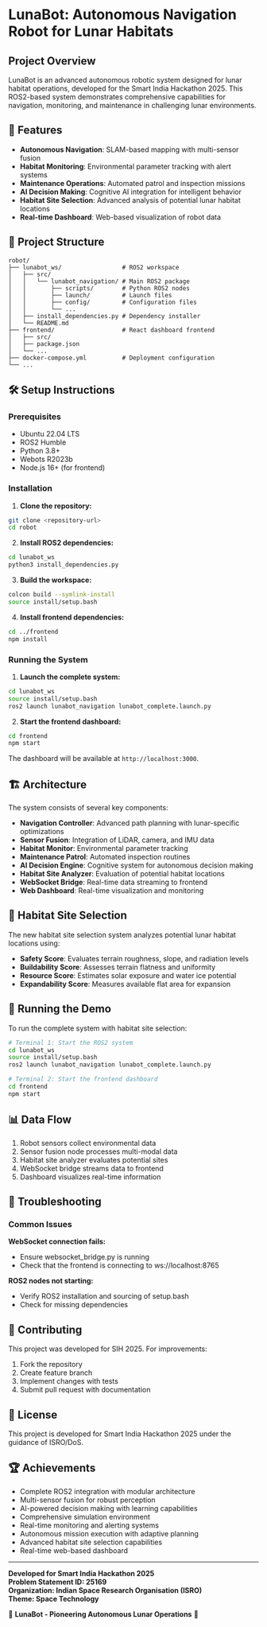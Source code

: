 # LunaBot: Autonomous Navigation Robot for Lunar Habitats

## Project Overview

LunaBot is an advanced autonomous robotic system designed for lunar habitat operations, developed for the Smart India Hackathon 2025. This ROS2-based system demonstrates comprehensive capabilities for navigation, monitoring, and maintenance in challenging lunar environments.

## 🚀 Features

- **Autonomous Navigation**: SLAM-based mapping with multi-sensor fusion
- **Habitat Monitoring**: Environmental parameter tracking with alert systems
- **Maintenance Operations**: Automated patrol and inspection missions
- **AI Decision Making**: Cognitive AI integration for intelligent behavior
- **Habitat Site Selection**: Advanced analysis of potential lunar habitat locations
- **Real-time Dashboard**: Web-based visualization of robot data

## 📁 Project Structure

```
robot/
├── lunabot_ws/                 # ROS2 workspace
│   ├── src/
│   │   └── lunabot_navigation/ # Main ROS2 package
│   │       ├── scripts/        # Python ROS2 nodes
│   │       ├── launch/         # Launch files
│   │       ├── config/         # Configuration files
│   │       └── ...
│   ├── install_dependencies.py # Dependency installer
│   └── README.md
├── frontend/                   # React dashboard frontend
│   ├── src/
│   ├── package.json
│   └── ...
├── docker-compose.yml          # Deployment configuration
└── ...
```

## 🛠️ Setup Instructions

### Prerequisites
- Ubuntu 22.04 LTS
- ROS2 Humble
- Python 3.8+
- Webots R2023b
- Node.js 16+ (for frontend)

### Installation

1. **Clone the repository:**
```bash
git clone <repository-url>
cd robot
```

2. **Install ROS2 dependencies:**
```bash
cd lunabot_ws
python3 install_dependencies.py
```

3. **Build the workspace:**
```bash
colcon build --symlink-install
source install/setup.bash
```

4. **Install frontend dependencies:**
```bash
cd ../frontend
npm install
```

### Running the System

1. **Launch the complete system:**
```bash
cd lunabot_ws
source install/setup.bash
ros2 launch lunabot_navigation lunabot_complete.launch.py
```

2. **Start the frontend dashboard:**
```bash
cd frontend
npm start
```

The dashboard will be available at `http://localhost:3000`.

## 🏗️ Architecture

The system consists of several key components:

- **Navigation Controller**: Advanced path planning with lunar-specific optimizations
- **Sensor Fusion**: Integration of LiDAR, camera, and IMU data
- **Habitat Monitor**: Environmental parameter tracking
- **Maintenance Patrol**: Automated inspection routines
- **AI Decision Engine**: Cognitive system for autonomous decision making
- **Habitat Site Analyzer**: Evaluation of potential habitat locations
- **WebSocket Bridge**: Real-time data streaming to frontend
- **Web Dashboard**: Real-time visualization and monitoring

## 🎯 Habitat Site Selection

The new habitat site selection system analyzes potential lunar habitat locations using:

- **Safety Score**: Evaluates terrain roughness, slope, and radiation levels
- **Buildability Score**: Assesses terrain flatness and uniformity
- **Resource Score**: Estimates solar exposure and water ice potential
- **Expandability Score**: Measures available flat area for expansion

## 🚀 Running the Demo

To run the complete system with habitat site selection:

```bash
# Terminal 1: Start the ROS2 system
cd lunabot_ws
source install/setup.bash
ros2 launch lunabot_navigation lunabot_complete.launch.py

# Terminal 2: Start the frontend dashboard
cd frontend
npm start
```

## 📊 Data Flow

1. Robot sensors collect environmental data
2. Sensor fusion node processes multi-modal data
3. Habitat site analyzer evaluates potential sites
4. WebSocket bridge streams data to frontend
5. Dashboard visualizes real-time information

## 🐛 Troubleshooting

### Common Issues

**WebSocket connection fails:**
- Ensure websocket_bridge.py is running
- Check that the frontend is connecting to ws://localhost:8765

**ROS2 nodes not starting:**
- Verify ROS2 installation and sourcing of setup.bash
- Check for missing dependencies

## 🤝 Contributing

This project was developed for SIH 2025. For improvements:

1. Fork the repository
2. Create feature branch
3. Implement changes with tests
4. Submit pull request with documentation

## 📄 License

This project is developed for Smart India Hackathon 2025 under the guidance of ISRO/DoS.

## 🏆 Achievements

- Complete ROS2 integration with modular architecture
- Multi-sensor fusion for robust perception
- AI-powered decision making with learning capabilities
- Comprehensive simulation environment
- Real-time monitoring and alerting systems
- Autonomous mission execution with adaptive planning
- Advanced habitat site selection capabilities
- Real-time web-based dashboard

---

**Developed for Smart India Hackathon 2025**  
**Problem Statement ID: 25169**  
**Organization: Indian Space Research Organisation (ISRO)**  
**Theme: Space Technology**

🌙 **LunaBot - Pioneering Autonomous Lunar Operations** 🚀